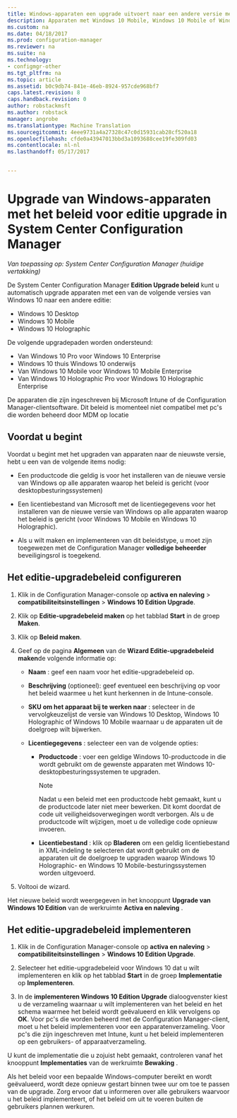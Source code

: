 ```yaml
---
title: Windows-apparaten een upgrade uitvoert naar een andere versie met Configuration Manager | Microsoft-documenten
description: Apparaten met Windows 10 Mobile, Windows 10 Mobile of Windows 10 Holographic naar een andere editie met Configuration Manager automatisch bijwerken.
ms.custom: na
ms.date: 04/18/2017
ms.prod: configuration-manager
ms.reviewer: na
ms.suite: na
ms.technology:
- configmgr-other
ms.tgt_pltfrm: na
ms.topic: article
ms.assetid: b0c9db74-841e-46eb-8924-957cde968bf7
caps.latest.revision: 8
caps.handback.revision: 0
author: robstackmsft
ms.author: robstack
manager: angrobe
ms.translationtype: Machine Translation
ms.sourcegitcommit: 4eee9731a4a27328c47c0d15931cab28cf520a18
ms.openlocfilehash: cfde0a43947013bbd3a1093688cee19fe309fd03
ms.contentlocale: nl-nl
ms.lasthandoff: 05/17/2017


---
```


# <a name="upgrade-windows-devices-with-the-edition-upgrade-policy-in-system-center-configuration-manager"></a>Upgrade van Windows-apparaten met het beleid voor editie upgrade in System Center Configuration Manager

*Van toepassing op: System Center Configuration Manager (huidige vertakking)*


De System Center Configuration Manager **Edition Upgrade beleid** kunt u automatisch upgrade apparaten met een van de volgende versies van Windows 10 naar een andere editie:

- Windows 10 Desktop
- Windows 10 Mobile
- Windows 10 Holographic

De volgende upgradepaden worden ondersteund:

- Van Windows 10 Pro voor Windows 10 Enterprise
- Windows 10 thuis Windows 10 onderwijs
- Van Windows 10 Mobile voor Windows 10 Mobile Enterprise
- Van Windows 10 Holographic Pro voor Windows 10 Holographic Enterprise

De apparaten die zijn ingeschreven bij Microsoft Intune of de Configuration Manager-clientsoftware. Dit beleid is momenteel niet compatibel met pc's die worden beheerd door MDM op locatie

## <a name="before-you-start"></a>Voordat u begint  
 Voordat u begint met het upgraden van apparaten naar de nieuwste versie, hebt u een van de volgende items nodig:  

-   Een productcode die geldig is voor het installeren van de nieuwe versie van Windows op alle apparaten waarop het beleid is gericht (voor desktopbesturingssystemen)  

-   Een licentiebestand van Microsoft met de licentiegegevens voor het installeren van de nieuwe versie van Windows op alle apparaten waarop het beleid is gericht (voor Windows 10 Mobile en Windows 10 Holographic).

- Als u wilt maken en implementeren van dit beleidstype, u moet zijn toegewezen met de Configuration Manager **volledige beheerder** beveiligingsrol is toegekend.

## <a name="configure-the-edition-upgrade-policy"></a>Het editie-upgradebeleid configureren  

1.  Klik in de Configuration Manager-console op **activa en naleving** > **compatibiliteitsinstellingen** > **Windows 10 Edition Upgrade**.  

3.  Klik op **Editie-upgradebeleid maken** op het tabblad **Start** in de groep **Maken**.  

4.  Klik op **Beleid maken**.  

5.  Geef op de pagina **Algemeen** van de **Wizard Editie-upgradebeleid maken**de volgende informatie op:  

    -   **Naam** : geef een naam voor het editie-upgradebeleid op.  

    -   **Beschrijving** (optioneel): geef eventueel een beschrijving op voor het beleid waarmee u het kunt herkennen in de Intune-console.  

    -   **SKU om het apparaat bij te werken naar** : selecteer in de vervolgkeuzelijst de versie van Windows 10 Desktop, Windows 10 Holographic of Windows 10 Mobile waarnaar u de apparaten uit de doelgroep wilt bijwerken.  

    -   **Licentiegegevens** : selecteer een van de volgende opties:  

        -   **Productcode** : voer een geldige Windows 10-productcode in die wordt gebruikt om de gewenste apparaten met Windows 10-desktopbesturingssystemen te upgraden.  

            > [!NOTE]  
            >  Nadat u een beleid met een productcode hebt gemaakt, kunt u de productcode later niet meer bewerken. Dit komt doordat de code uit veiligheidsoverwegingen wordt verborgen. Als u de productcode wilt wijzigen, moet u de volledige code opnieuw invoeren.  

        -   **Licentiebestand** : klik op **Bladeren** om een geldig licentiebestand in XML-indeling te selecteren dat wordt gebruikt om de apparaten uit de doelgroep te upgraden waarop Windows 10 Holographic- en Windows 10 Mobile-besturingssystemen worden uitgevoerd.  

6.  Voltooi de wizard.  

Het nieuwe beleid wordt weergegeven in het knooppunt **Upgrade van Windows 10 Edition** van de werkruimte **Activa en naleving** .  

## <a name="deploy-the-edition-upgrade-policy"></a>Het editie-upgradebeleid implementeren  

1.  Klik in de Configuration Manager-console op **activa en naleving** > **compatibiliteitsinstellingen** > **Windows 10 Edition Upgrade**.  

3.  Selecteer het editie-upgradebeleid voor Windows 10 dat u wilt implementeren en klik op het tabblad **Start** in de groep **Implementatie** op **Implementeren**.  

4.  In de **implementeren Windows 10 Edition Upgrade** dialoogvenster kiest u de verzameling waarnaar u wilt implementeren van het beleid en het schema waarmee het beleid wordt geëvalueerd en klik vervolgens op **OK**. Voor pc's die worden beheerd met de Configuration Manager-client, moet u het beleid implementeren voor een apparatenverzameling. Voor pc's die zijn ingeschreven met Intune, kunt u het beleid implementeren op een gebruikers- of apparaatverzameling. 

U kunt de implementatie die u zojuist hebt gemaakt, controleren vanaf het knooppunt **Implementaties** van de werkruimte **Bewaking** .  

 Als het beleid voor een bepaalde Windows-computer bereikt en wordt geëvalueerd, wordt deze opnieuw gestart binnen twee uur om toe te passen van de upgrade. Zorg ervoor dat u informeren over alle gebruikers waarvoor u het beleid implementeert, of het beleid om uit te voeren buiten de gebruikers plannen werkuren.

